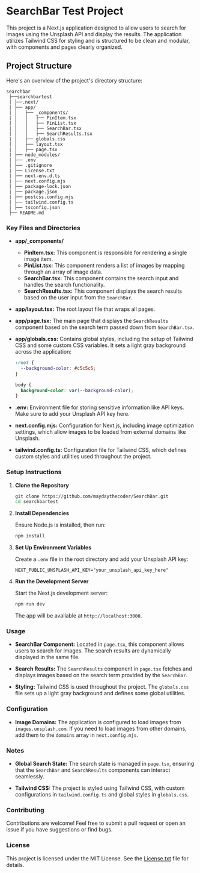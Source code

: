 # SearchBar Test Project

This project is a Next.js application designed to allow users to search for images using the Unsplash API and display the results. The application utilizes Tailwind CSS for styling and is structured to be clean and modular, with components and pages clearly organized.

## Project Structure

Here's an overview of the project's directory structure:

```
searchbar
 ├──searchbartest
 | ├──.next/
 | ├── app/
 | │   ├── _components/
 | │   │   ├── PinItem.tsx
 | │   │   ├── PinList.tsx
 | │   │   ├── SearchBar.tsx
 | │   │   ├── SearchResults.tsx
 | │   ├── globals.css
 | │   ├── layout.tsx
 | │   ├── page.tsx
 | ├── node_modules/
 | ├── .env
 | ├── .gitignore
 | ├── License.txt
 | ├── next-env.d.ts
 | ├── next.config.mjs
 | ├── package-lock.json
 | ├── package.json
 | ├── postcss.config.mjs
 | ├── tailwind.config.ts
 | ├── tsconfig.json
 ├── README.md
```

### Key Files and Directories

- **app/_components/**
  - **PinItem.tsx:** This component is responsible for rendering a single image item.
  - **PinList.tsx:** This component renders a list of images by mapping through an array of image data.
  - **SearchBar.tsx:** This component contains the search input and handles the search functionality.
  - **SearchResults.tsx:** This component displays the search results based on the user input from the `SearchBar`.

- **app/layout.tsx:** The root layout file that wraps all pages.

- **app/page.tsx:** The main page that displays the `SearchResults` component based on the search term passed down from `SearchBar.tsx`.

- **app/globals.css:** Contains global styles, including the setup of Tailwind CSS and some custom CSS variables. It sets a light gray background across the application:

  ```css
  :root {
    --background-color: #c5c5c5;
  }

  body {
    background-color: var(--background-color);
  }
  ```


- **.env:** Environment file for storing sensitive information like API keys. Make sure to add your Unsplash API key here.

- **next.config.mjs:** Configuration for Next.js, including image optimization settings, which allow images to be loaded from external domains like Unsplash.

- **tailwind.config.ts:** Configuration file for Tailwind CSS, which defines custom styles and utilities used throughout the project.

### Setup Instructions

1. **Clone the Repository**

   ```bash
   git clone https://github.com/maydaythecoder/SearchBar.git
   cd searchbartest
   ```

2. **Install Dependencies**

   Ensure Node.js is installed, then run:

   ```bash
   npm install
   ```

3. **Set Up Environment Variables**

   Create a `.env` file in the root directory and add your Unsplash API key:

   ```env
   NEXT_PUBLIC_UNSPLASH_API_KEY="your_unsplash_api_key_here"
   ```

4. **Run the Development Server**

   Start the Next.js development server:

   ```bash
   npm run dev
   ```

   The app will be available at `http://localhost:3000`.

### Usage

- **SearchBar Component:** Located in `page.tsx`, this component allows users to search for images. The search results are dynamically displayed in the same file.

- **Search Results:** The `SearchResults` component in `page.tsx` fetches and displays images based on the search term provided by the `SearchBar`.

- **Styling:** Tailwind CSS is used throughout the project. The `globals.css` file sets up a light gray background and defines some global utilities.

### Configuration

- **Image Domains:** The application is configured to load images from `images.unsplash.com`. If you need to load images from other domains, add them to the `domains` array in `next.config.mjs`.

### Notes

- **Global Search State:** The search state is managed in `page.tsx`, ensuring that the `SearchBar` and `SearchResults` components can interact seamlessly.

- **Tailwind CSS:** The project is styled using Tailwind CSS, with custom configurations in `tailwind.config.ts` and global styles in `globals.css`.

### Contributing

Contributions are welcome! Feel free to submit a pull request or open an issue if you have suggestions or find bugs.

### License

This project is licensed under the MIT License. See the [License.txt](License.txt) file for details.
